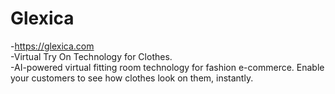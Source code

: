 # Glexica
-https://glexica.com </br>
-Virtual Try On Technology for Clothes. </br>
-AI-powered virtual fitting room technology for fashion e-commerce. Enable your customers to see how clothes look on them, instantly.
